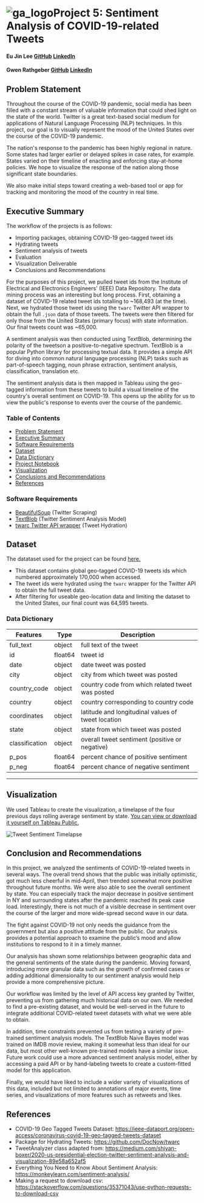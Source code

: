 # ![ga_logo](https://ga-dash.s3.amazonaws.com/production/assets/logo-9f88ae6c9c3871690e33280fcf557f33.png)Project 5: Sentiment Analysis of COVID-19-related Tweets

#### Eu Jin Lee [GitHub](https://github.com/missingNA) [LinkedIn](https://www.linkedin.com/in/eeujinlee/)  

#### Gwen Rathgeber [GitHub](https://git.generalassemb.ly/gwenrathgeber) [LinkedIn](https://www.linkedin.com/in/gwenrathgeber/)

## Problem Statement

Throughout the course of the COVID-19 pandemic, social media has been filled with a constant stream of valuable information that could shed light on the state of the world. Twitter is a great text-based social medium for applications of Natural Language Processing (NLP) techniques. In this project, our goal is to visually represent the mood of the United States over the course of the COVID-19 pandemic. 

The nation's response to the pandemic has been highly regional in nature. Some states had larger earlier or delayed spikes in case rates, for example. States varied on their timeline of enacting and enforcing stay-at-home policies. We hope to visualize the response of the nation along those significant state boundaries. 
 
We also make initial steps toward creating a web-based tool or app for tracking and monitoring the mood of the country in real time.

## Executive Summary
The workflow of the projects is as follows:

- Importing packages, obtaining COVID-19 geo-tagged tweet ids 
- Hydrating tweets 
- Sentiment analysis of tweets
- Evaluation
- Visualization Deliverable
- Conclusions and Recommendations

For the purposes of this project, we pulled tweet ids from the Institute of Electrical and Electronics Engineers' (IEEE) Data Repository. The data mining process was an interesting but long process. First, obtaining a dataset of COVID-19 related tweet ids totalling to ~168,493 (at the time). Next, we hydrated those tweet ids using the `twarc` Twitter API wrapper to obtain the full `.json` data of those tweets. The tweets were then filtered for only those from the United States (primary focus) with state information. Our final tweets count was ~65,000. 

A sentiment analysis was then conducted using TextBlob, determining the polarity of the tweetson a positive-to-negative spectrum. TextBlob is a popular Python library for processing textual data. It provides a simple API for diving into common natural language processing (NLP) tasks such as part-of-speech tagging, noun phrase extraction, sentiment analysis, classification, translation etc. 

The sentiment analysis data is then mapped in Tableau using the geo-tagged information from these tweets to build a visual timeline of the country's overall sentiment on COVID-19. This opens up the ability for us to view the public's response to events over the course of the pandemic. 

### Table of Contents 

- [Problem Statement](#Problem-Statement)
- [Executive Summary](#Executive-Summary)
- [Software Requirements](#Software-Requirements)
- [Dataset](#Dataset)
- [Data Dictionary](#Data-Dictionary)
- [Project Notebook](https://git.generalassemb.ly/gwenrathgeber/project_5/blob/master/code/project_5.ipynb)
- [Visualization](#Visualization)
- [Conclusions and Recommendations](#Conclusions-and-Recommendations)
- [References](#References)

### Software Requirements 
- [BeautifulSoup](https://www.crummy.com/software/BeautifulSoup/bs4/doc/) (Twitter Scraping)
- [TextBlob](https://textblob.readthedocs.io/en/dev/) (Twitter Sentiment Analysis Model)
- [twarc Twitter API wrapper](https://textblob.readthedocs.io/en/dev/) (Tweet Hydration)

## Dataset
The datataset used for the project can be found [here.](https://ieee-dataport.org/open-access/coronavirus-covid-19-geo-tagged-tweets-dataset)

- This dataset contains global geo-tagged COVID-19 tweets ids which numbered approximately 170,000 when accessed. 
- The tweet ids were hydrated using the `twarc` wrapper for the Twitter API to obtain the full tweet data.
- After filtering for useable geo-location data and limiting the dataset to the United States, our final count was 64,595 tweets.

### Data Dictionary 

| Features       | Type    | Description                                        |
|----------------|---------|----------------------------------------------------|
| full_text      | object  | full text of the tweet                             |
| id             | float64 | tweet id                                           |
| date           | object  | date tweet was posted                              |
| city           | object  | city from which tweet was posted                   |
| country_code   | object  | country code from which related tweet was posted   |
| country        | object  | country corresponding to country code              |
| coordinates    | object  | latitude and longitudinal values of tweet location |
| state          | object  | state from which tweet was posted                  |
| classification | object  | overall tweet sentiment (positive or negative)     |
| p_pos          | float64 | percent chance of positive sentiment               |
| p_neg          | float64 | percent chance of negative sentiment               |

---

## Visualization

We used Tableau to create the visualization, a timelapse of the four previous days rolling average sentiment by state. [You can view or download it yourself on Tableau Public.](https://public.tableau.com/views/COVIDTwitterSentimentVisualization/Sheet1?:language=en&:display_count=y&publish=yes&:origin=viz_share_link)

![Tweet Sentiment Timelapse](https://github.com/gwenrathgeber/covid_sentiment_visualization/blob/master/assets/coronavirus_sentiment_timelapse_w_legend.gif)

## Conclusion and Recommendations 
In this project, we analyzed the sentiments of COVID-19-related tweets in several ways. The overall trend shows that the public was initially optimistic, got much less cheerful in mid-April, then trended somewhat more positive throughout future months. We were also able to see the overall sentiment by state. You can especially track the major decrease in positive sentiment in NY and surrounding states after the pandemic reached its peak case load. Interestingly, there is not much of a visible decrease in sentiment over the course of the larger and more wide-spread second wave in our data.

The fight against COVID-19 not only needs the guidance from the government but also a positive attitude from the public. Our analysis provides a potential approach to examine the public’s mood and allow institutions to respond to it in a timely manner.

Our analysis has shown some relationships between geographic data and the general sentiments of the state during the pandemic. Moving forward, introducing more granular data such as the growth of confirmed cases or adding additional dimensionality to our sentiment analysis would help provide a more comprehensive picture. 

Our workflow was limited by the level of API access key granted by Twitter, preventing us from gathering much historical data on our own. We needed to find a pre-existing dataset, and would be well-served in the future to integrate additional COVID-related tweet datasets with what we were able to obtain.

In addition, time constraints prevented us from testing a variety of pre-trained sentiment analysis models. The TextBlob Naive Bayes model was trained on IMDB movie review, making it somewhat less than ideal for our data, but most other well-known pre-trained models have a similar issue. Future work could use a more advanced sentiment analysis model, either by accessing a paid API or by hand-labeling tweets to create a custom-fitted model for this application.

Finally, we would have liked to include a wider variety of visualizations of this data, included but not limited to annotations of major events, time series, and visualizations of more features such as retweets and likes.

## References

- COVID-19 Geo Tagged Tweets Dataset: https://ieee-dataport.org/open-access/coronavirus-covid-19-geo-tagged-tweets-dataset
- Package for Hydrating Tweets: https://github.com/DocNow/twarc
- TweetAnalyzer class adapted from: https://medium.com/shiyan-boxer/2020-us-presidential-election-twitter-sentiment-analysis-and-visualization-89e58a652af5
- Everything You Need to Know About Sentiment Analysis: https://monkeylearn.com/sentiment-analysis/
- Making a request to download csv: https://stackoverflow.com/questions/35371043/use-python-requests-to-download-csv